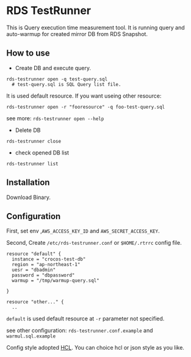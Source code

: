 # RDS TestRunner

This is Query execution time measurement tool.
It is running query and auto-warmup for created mirror DB from RDS Snapshot.

## How to use

* Create DB and execute query.

```
rds-testrunner open -q test-query.sql
  # test-query.sql is SQL Query list file.
```

It is used default resource. If you want useing other resource:

```
rds-testrunner open -r "fooresource" -q foo-test-query.sql
```

see more: `rds-testrunner open --help`


* Delete DB

```
rds-testrunner close
```

* check opened DB list

```
rds-testrunner list
```

## Installation

Download Binary.


## Configuration

First, set env ,`AWS_ACCESS_KEY_ID` and `AWS_SECRET_ACCESS_KEY`.

Second, Create `/etc/rds-testrunner.conf` or `$HOME/.rtrrc` config file.

```
resource "default" {
  instance = "crocos-test-db"
  region = "ap-northeast-1"
  uesr = "dbadmin"
  password = "dbpassword"
  warmup = "/tmp/warmup-query.sql"

}

resource "other..." {
  ..
```

`default` is used default resource at `-r` parameter not specified.

see other configuration: `rds-testrunner.conf.example` and `warmul.sql.example`


Config style adopted [HCL](https://github.com/hashicorp/hcl).
You can choice hcl or json style as you like.


